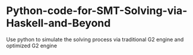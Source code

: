 # Python-code-for-SMT-Solving-via-Haskell-and-Beyond
Use python to simulate the solving process via traditional G2 engine and optimized G2 engine
